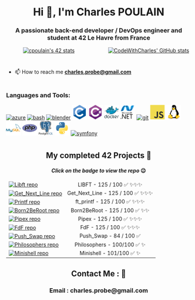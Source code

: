 <div align="center">
  <h1 align="center">Hi 👋, I'm Charles POULAIN</h1>
  <h3 align="center">A passionate back-end developer / DevOps engineer and student at 42 Le Havre from France</h3>
  <div style="display: flex; justify-content: space-between; align-items: center; gap: 40px; max-width: 800px; margin: auto;">
    <a href="https://github.com/oakoudad/badge42" style="display: block; flex: 1; text-align: center;">
      <img src="https://badge.mediaplus.ma/greenbinary/cpoulain" alt="cpoulain's 42 stats" style="max-width: 100%; height: auto; max-height: 150px;" />
    </a>
    <a href="https://github.com/anuraghazra/github-readme-stats" style="display: block; flex: 1; text-align: center;">
      <img src="https://github-readme-stats.vercel.app/api?username=CodeWithCharles&show_icons=true&theme=radical" alt="CodeWithCharles' GitHub stats" style="max-width: 100%; height: auto; max-height: 150px;" />
    </a>
  </div>
</div>

#

- 📫 How to reach me **charles.probe@gmail.com**

#

<h3 align="left">Languages and Tools:</h3>
<p align="left"> <a href="https://azure.microsoft.com/en-in/" target="_blank" rel="noreferrer"><img src="https://www.vectorlogo.zone/logos/microsoft_azure/microsoft_azure-icon.svg" alt="azure" width="40" height="40"/></a> <a href="https://www.gnu.org/software/bash/" target="_blank" rel="noreferrer"><img src="https://www.vectorlogo.zone/logos/gnu_bash/gnu_bash-icon.svg" alt="bash" width="40" height="40"/></a> <a href="https://www.blender.org/" target="_blank" rel="noreferrer"><img src="https://download.blender.org/branding/community/blender_community_badge_white.svg" alt="blender" width="40" height="40"/></a> <a href="https://www.cprogramming.com/" target="_blank" rel="noreferrer"><img src="https://raw.githubusercontent.com/devicons/devicon/master/icons/c/c-original.svg" alt="c" width="40" height="40"/></a> <a href="https://www.w3schools.com/cs/" target="_blank" rel="noreferrer"><img src="https://raw.githubusercontent.com/devicons/devicon/master/icons/csharp/csharp-original.svg" alt="csharp" width="40" height="40"/></a> <a href="https://www.docker.com/" target="_blank" rel="noreferrer"><img src="https://raw.githubusercontent.com/devicons/devicon/master/icons/docker/docker-original-wordmark.svg" alt="docker" width="40" height="40"/></a> <a href="https://dotnet.microsoft.com/" target="_blank" rel="noreferrer"><img src="https://raw.githubusercontent.com/devicons/devicon/master/icons/dot-net/dot-net-original-wordmark.svg" alt="dotnet" width="40" height="40"/></a> <a href="https://git-scm.com/" target="_blank" rel="noreferrer"><img src="https://www.vectorlogo.zone/logos/git-scm/git-scm-icon.svg" alt="git" width="40" height="40"/></a> <a href="https://developer.mozilla.org/en-US/docs/Web/JavaScript" target="_blank" rel="noreferrer"><img src="https://raw.githubusercontent.com/devicons/devicon/master/icons/javascript/javascript-original.svg" alt="javascript" width="40" height="40"/></a> <a href="https://www.linux.org/" target="_blank" rel="noreferrer"><img src="https://raw.githubusercontent.com/devicons/devicon/master/icons/linux/linux-original.svg" alt="linux" width="40" height="40"/></a> <a href="https://www.mysql.com/" target="_blank" rel="noreferrer"><img src="https://raw.githubusercontent.com/devicons/devicon/master/icons/mysql/mysql-original-wordmark.svg" alt="mysql" width="40" height="40"/></a> <a href="https://www.php.net" target="_blank" rel="noreferrer"><img src="https://raw.githubusercontent.com/devicons/devicon/master/icons/php/php-original.svg" alt="php" width="40" height="40"/></a> <a href="https://www.postgresql.org" target="_blank" rel="noreferrer"><img src="https://raw.githubusercontent.com/devicons/devicon/master/icons/postgresql/postgresql-original-wordmark.svg" alt="postgresql" width="40" height="40"/></a> <a href="https://www.python.org" target="_blank" rel="noreferrer"><img src="https://raw.githubusercontent.com/devicons/devicon/master/icons/python/python-original.svg" alt="python" width="40" height="40"/></a> <a href="https://symfony.com" target="_blank" rel="noreferrer"><img src="https://symfony.com/logos/symfony_black_03.svg" alt="symfony" width="40" height="40"/></a> </p>

#

<div align="center">

  <table>
    <thead>
      <tr><h2>My completed 42 Projects 🚀</h2><h4><i>Click on the badge to view the repo</i> 😉</h4></tr>
    </thead>
    <tbody>
      <tr>
        <td><a href="https://github.com/CodeWithCharles/42_libft"><img src="https://github.com/ayogun/42-project-badges/blob/main/badges/libftm.png" alt="Libft repo"></a></td>
        <td align="center">LIBFT - 125 / 100 ✅ ✨✨✨</td>
      </tr>
      <tr>
        <td><a href="https://github.com/CodeWithCharles/42_get_next_line"><img src="https://github.com/ayogun/42-project-badges/blob/main/badges/get_next_linem.png" alt="Get_Next_Line repo"></a></td>
        <td align="center">Get_Next_Line - 125 / 100 ✅ ✨✨✨</td>
      </tr>
      <tr>
        <td><a href="https://github.com/CodeWithCharles/42_ft_printf"><img src="https://github.com/ayogun/42-project-badges/blob/main/badges/ft_printfm.png" alt="Printf repo"></a></td>
        <td align="center">ft_printf - 125 / 100 ✅ ✨✨✨</td>
      </tr>
      <tr>
        <td><a href="https://www.youtube.com/watch?v=dQw4w9WgXcQ"><img src="https://github.com/ayogun/42-project-badges/blob/main/badges/born2beroote.png" alt="Born2BeRoot repo"></a></td>
        <td align="center">Born2BeRoot - 125 / 100 ✅ ✨✨</td>
      </tr>
      <tr>
        <td><a href="https://github.com/CodeWithCharles/42_pipex"><img src="https://github.com/ayogun/42-project-badges/blob/main/badges/pipexm.png" alt="Pipex repo"></a></td>
        <td align="center">Pipex - 125 / 100 ✅ ✨✨✨</td>
      </tr>
      <tr>
        <td><a href="https://github.com/CodeWithCharles/42_fdf"><img src="https://github.com/ayogun/42-project-badges/blob/main/badges/fdfm.png" alt="FdF repo"></a></td>
        <td align="center">FdF - 125 / 100 ✅ ✨✨✨</td>
      </tr>
      <tr>
        <td><a href="https://github.com/CodeWithCharles/42_push_swap"><img src="https://github.com/ayogun/42-project-badges/blob/main/badges/push_swape.png" alt="Push_Swap repo"></a></td>
        <td align="center">Push_Swap - 84 / 100 ✅ </td>
      </tr>
      <tr>
        <td><a href="https://github.com/CodeWithCharles/42_philosophers"><img src="https://github.com/ayogun/42-project-badges/blob/main/badges/philosopherse.png" alt="Philosophers repo"></a></td>
        <td align="center">Philosophers - 100/100 ✅ ✨</td>
      </tr>
      <tr>
        <td><a href="https://github.com/CodeWithCharles/42_minishell"><img src="https://github.com/ayogun/42-project-badges/blob/main/badges/minishellm.png" alt="Minishell repo"></a></td>
        <td align="center">Minishell - 101/100 ✅ ✨</td>
      </tr>
    </tbody>
  </table>

</div>

<div align="center">
    <h2>Contact Me : 📱</h2>
    <h3>Email : charles.probe@gmail.com</h3>
</div>
